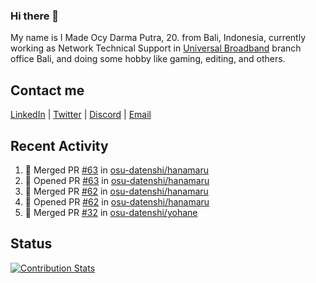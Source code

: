 ### Hi there 👋

My name is I Made Ocy Darma Putra, 20. from Bali, Indonesia, currently working as Network Technical Support in [Universal Broadband](https://universal.net.id) branch office Bali, and doing some hobby like gaming, editing, and others.

## Contact me

[LinkedIn](https://linkedin.com/in/troke) | [Twitter](https://twitter.com/darma_ochi) | [Discord](https://link.troke.id/discord) | <a href="mailto:ochi@troke.id">Email</a> 

## Recent Activity

<!--START_SECTION:activity-->
1. 🎉 Merged PR [#63](https://github.com/osu-datenshi/hanamaru/pull/63) in [osu-datenshi/hanamaru](https://github.com/osu-datenshi/hanamaru)
2. 💪 Opened PR [#63](https://github.com/osu-datenshi/hanamaru/pull/63) in [osu-datenshi/hanamaru](https://github.com/osu-datenshi/hanamaru)
3. 🎉 Merged PR [#62](https://github.com/osu-datenshi/hanamaru/pull/62) in [osu-datenshi/hanamaru](https://github.com/osu-datenshi/hanamaru)
4. 💪 Opened PR [#62](https://github.com/osu-datenshi/hanamaru/pull/62) in [osu-datenshi/hanamaru](https://github.com/osu-datenshi/hanamaru)
5. 🎉 Merged PR [#32](https://github.com/osu-datenshi/yohane/pull/32) in [osu-datenshi/yohane](https://github.com/osu-datenshi/yohane)
<!--END_SECTION:activity-->

## Status

[![Contribution Stats](https://github-contribution-stats.vercel.app/api/?username=troke12)](https://github.com/LordDashMe/github-contribution-stats/)
